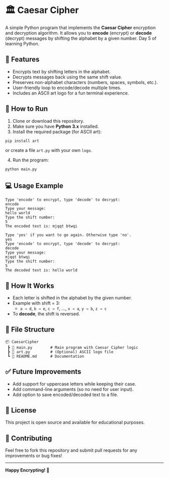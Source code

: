 # 🏛 Caesar Cipher

A simple Python program that implements the **Caesar Cipher** encryption and decryption algorithm. It allows you to **encode** (encrypt) or **decode** (decrypt) messages by shifting the alphabet by a given number.
Day 5 of learning Python.

## 📜 Features

* Encrypts text by shifting letters in the alphabet.
* Decrypts messages back using the same shift value.
* Preserves non-alphabet characters (numbers, spaces, symbols, etc.).
* User-friendly loop to encode/decode multiple times.
* Includes an ASCII art logo for a fun terminal experience.

## 🚀 How to Run

1. Clone or download this repository.
2. Make sure you have **Python 3.x** installed.
3. Install the required package (for ASCII art):

```bash
pip install art
```

or create a file `art.py` with your own `logo`.

4. Run the program:

```bash
python main.py
```

## 💻 Usage Example

```
Type 'encode' to encrypt, type 'decode' to decrypt:
encode
Type your message:
hello world
Type the shift number:
5
The encoded text is: mjqqt btwqi

Type 'yes' if you want to go again. Otherwise type 'no'.
yes
Type 'encode' to encrypt, type 'decode' to decrypt:
decode
Type your message:
mjqqt btwqi
Type the shift number:
5
The decoded text is: hello world
```

## 🧠 How It Works

* Each letter is shifted in the alphabet by the given number.
* Example with shift = 3:
  * `a → d`, `b → e`, `c → f`, ..., `x → a`, `y → b`, `z → c`
* To **decode**, the shift is reversed.

## 📂 File Structure

```
📦 CaesarCipher
 ┣ 📜 main.py        # Main program with Caesar Cipher logic
 ┣ 📜 art.py         # (Optional) ASCII logo file
 ┗ 📜 README.md      # Documentation
```

## ✅ Future Improvements

* Add support for uppercase letters while keeping their case.
* Add command-line arguments (so no need for user input).
* Add option to save encoded/decoded text to a file.

## 📝 License

This project is open source and available for educational purposes.

## 🤝 Contributing

Feel free to fork this repository and submit pull requests for any improvements or bug fixes!

---

**Happy Encrypting! 🔐**